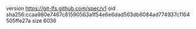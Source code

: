 version https://git-lfs.github.com/spec/v1
oid sha256:ccaa980e7467c81590563a1f54e6e6dad563db6084ad774937c1164505ffe27a
size 6036
